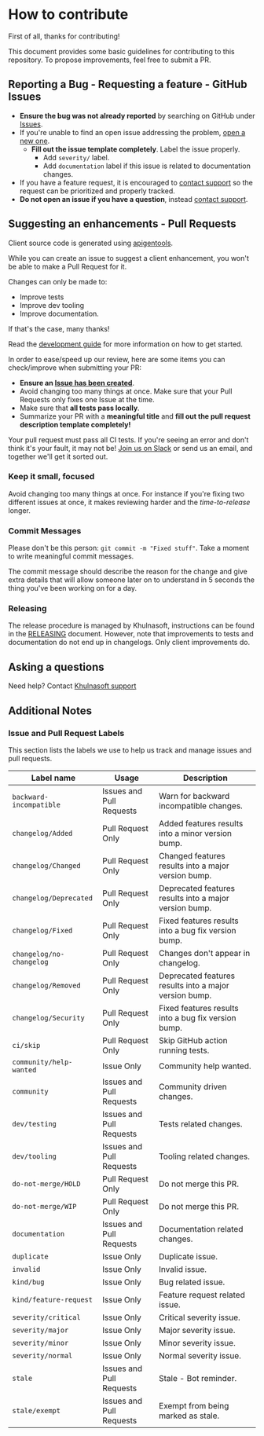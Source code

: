 # How to contribute

First of all, thanks for contributing!

This document provides some basic guidelines for contributing to this repository. To propose improvements, feel free to submit a PR.

## Reporting a Bug - Requesting a feature - GitHub Issues

* **Ensure the bug was not already reported** by searching on GitHub under [Issues][1].
* If you're unable to find an open issue addressing the problem, [open a new one][2].
  - **Fill out the issue template completely**. Label the issue properly.
    - Add `severity/` label.
    - Add `documentation` label if this issue is related to documentation changes.
* If you have a feature request, it is encouraged to [contact support][3] so the request can be prioritized and properly tracked.
* **Do not open an issue if you have a question**, instead [contact support][3].

## Suggesting an enhancements - Pull Requests

Client source code is generated using [apigentools](https://apigentools.readthedocs.io/en/latest/).
 
While you can create an issue to suggest a client enhancement, you won't be able to make a Pull Request for it.

Changes can only be made to:
- Improve tests
- Improve dev tooling
- Improve documentation. 

If that's the case, many thanks!

Read the [development guide](DEVELOPMENT.md) for more information on how to get started.

In order to ease/speed up our review, here are some items you can check/improve when submitting your PR:
* **Ensure an [Issue has been created](#reporting)**.
* Avoid changing too many things at once. Make sure that your Pull Requests only fixes one Issue at the time.
* Make sure that **all tests pass locally**.
* Summarize your PR with a **meaningful title** and **fill out the pull request description template completely!**

Your pull request must pass all CI tests. If you're seeing an error and don't think it's your fault, it may not be! 
[Join us on Slack][5] or send us an email, and together we'll get it sorted out.

### Keep it small, focused

Avoid changing too many things at once. For instance if you're fixing two different
issues at once, it makes reviewing harder and the _time-to-release_ longer.

### Commit Messages

Please don't be this person: `git commit -m "Fixed stuff"`. Take a moment to
write meaningful commit messages.

The commit message should describe the reason for the change and give extra details
that will allow someone later on to understand in 5 seconds the thing you've been
working on for a day.

### Releasing

The release procedure is managed by Khulnasoft, instructions can be found in the [RELEASING](/RELEASING.md) document.
However, note that improvements to tests and documentation do not end up in changelogs. Only client improvements do.


## Asking a questions

Need help? Contact [Khulnasoft support][3]

## Additional Notes

### Issue and Pull Request Labels

This section lists the labels we use to help us track and manage issues and pull requests.

| Label name                    | Usage                    | Description
|-------------------------------|--------------------------|------------------------------------------------------------
| `backward-incompatible`       | Issues and Pull Requests | Warn for backward incompatible changes.
| `changelog/Added`             | Pull Request Only        | Added features results into a minor version bump.
| `changelog/Changed`           | Pull Request Only        | Changed features results into a major version bump.
| `changelog/Deprecated`        | Pull Request Only        | Deprecated features results into a major version bump.
| `changelog/Fixed`             | Pull Request Only        | Fixed features results into a bug fix version bump.
| `changelog/no-changelog`      | Pull Request Only        | Changes don't appear in changelog.
| `changelog/Removed`           | Pull Request Only        | Deprecated features results into a major version bump.
| `changelog/Security`          | Pull Request Only        | Fixed features results into a bug fix version bump.
| `ci/skip`                     | Pull Request Only        | Skip GitHub action running tests.
| `community/help-wanted`       | Issue Only               | Community help wanted.
| `community`                   | Issues and Pull Requests | Community driven changes.
| `dev/testing`                 | Issues and Pull Requests | Tests related changes.
| `dev/tooling`                 | Issues and Pull Requests | Tooling related changes.
| `do-not-merge/HOLD`           | Pull Request Only        | Do not merge this PR.
| `do-not-merge/WIP`            | Pull Request Only        | Do not merge this PR.
| `documentation`               | Issues and Pull Requests | Documentation related changes.
| `duplicate`                   | Issue Only               | Duplicate issue.
| `invalid`                     | Issue Only               | Invalid issue.
| `kind/bug`                    | Issue Only               | Bug related issue.
| `kind/feature-request`        | Issue Only               | Feature request related issue.
| `severity/critical`           | Issue Only               | Critical severity issue.
| `severity/major`              | Issue Only               | Major severity issue.
| `severity/minor`              | Issue Only               | Minor severity issue.
| `severity/normal`             | Issue Only               | Normal severity issue.
| `stale`                       | Issues and Pull Requests | Stale - Bot reminder.
| `stale/exempt`                | Issues and Pull Requests | Exempt from being marked as stale.

[1]: https://github.com/KhulnaSoft/khulnasoft-api-client-python/issues
[2]: https://github.com/KhulnaSoft/khulnasoft-api-client-python/issues/new
[3]: https://docs.khulnasoft.com/help
[4]: https://keepachangelog.com/en/1.0.0
[5]: https://khulnasoft.slack.com

